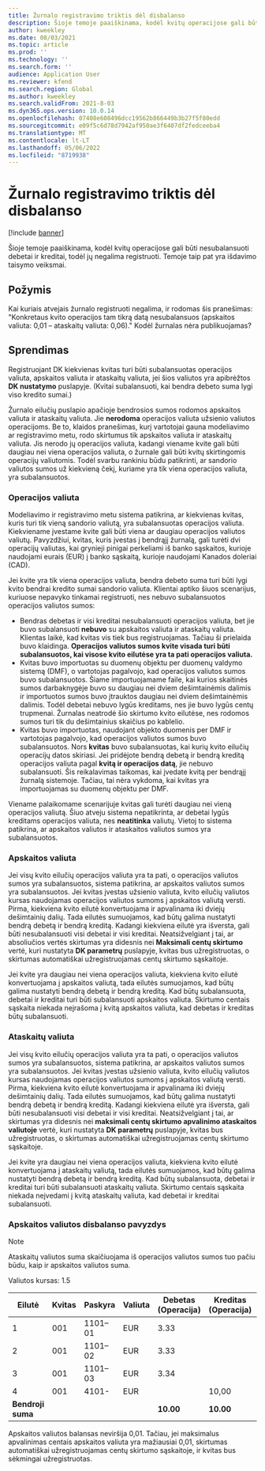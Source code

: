 ```yaml
---
title: Žurnalo registravimo triktis dėl disbalanso
description: Šioje temoje paaiškinama, kodėl kvitų operacijose gali būti nesubalansuoti debetai ir kreditai, todėl jų negalima registruoti. Temoje taip pat yra išdavimo taisymo veiksmai.
author: kweekley
ms.date: 08/03/2021
ms.topic: article
ms.prod: ''
ms.technology: ''
ms.search.form: ''
audience: Application User
ms.reviewer: kfend
ms.search.region: Global
ms.author: kweekley
ms.search.validFrom: 2021-8-03
ms.dyn365.ops.version: 10.0.14
ms.openlocfilehash: 07408e608496dcc19562b866449b3b27f5f80edd
ms.sourcegitcommit: e09f5c6d78d7942af950ae3f6407df2fedceeba4
ms.translationtype: MT
ms.contentlocale: lt-LT
ms.lasthandoff: 05/06/2022
ms.locfileid: "8719938"
---
```

# <a name="journal-posting-failure-because-of-imbalance"></a>Žurnalo registravimo triktis dėl disbalanso

[!include [banner](../includes/banner.md)]

Šioje temoje paaiškinama, kodėl kvitų operacijose gali būti nesubalansuoti debetai ir kreditai, todėl jų negalima registruoti. Temoje taip pat yra išdavimo taisymo veiksmai.

## <a name="symptom"></a>Požymis

Kai kuriais atvejais žurnalo registruoti negalima, ir rodomas šis pranešimas: "Konkretaus kvito operacijos tam tikrą datą nesubalansuos (apskaitos valiuta: 0,01 – ataskaitų valiuta: 0,06)." Kodėl žurnalas nėra publikuojamas?

## <a name="resolution"></a>Sprendimas

Registruojant DK kiekvienas kvitas turi būti subalansuotas operacijos valiuta, apskaitos valiuta ir ataskaitų valiuta, jei šios valiutos yra apibrėžtos **DK nustatymo** puslapyje. (Kvitai subalansuoti, kai bendra debeto suma lygi viso kredito sumai.)

Žurnalo eilučių puslapio apačioje bendrosios sumos rodomos apskaitos valiuta ir ataskaitų valiuta. Jie **nerodoma** operacijos valiuta užsienio valiutos operacijoms. Be to, klaidos pranešimas, kurį vartotojai gauna modeliavimo ar registravimo metu, rodo skirtumus tik apskaitos valiuta ir ataskaitų valiuta. Jis nerodo jų operacijos valiuta, kadangi viename kvite gali būti daugiau nei viena operacijos valiuta, o žurnale gali būti kvitų skirtingomis operacijų valiutomis. Todėl svarbu rankiniu būdu patikrinti, ar sandorio valiutos sumos už kiekvieną čekį, kuriame yra tik viena operacijos valiuta, yra subalansuotos.

### <a name="transaction-currency"></a>Operacijos valiuta

Modeliavimo ir registravimo metu sistema patikrina, ar kiekvienas kvitas, kuris turi tik vieną sandorio valiutą, yra subalansuotas operacijos valiuta. Kiekviename įvestame kvite gali būti viena ar daugiau operacijos valiutos valiutų. Pavyzdžiui, kvitas, kuris įvestas į bendrąjį žurnalą, gali turėti dvi operacijų valiutas, kai grynieji pinigai perkeliami iš banko sąskaitos, kurioje naudojami eurais (EUR) į banko sąskaitą, kurioje naudojami Kanados doleriai (CAD).

Jei kvite yra tik viena operacijos valiuta, bendra debeto suma turi būti lygi kvito bendrai kredito sumai sandorio valiuta. Klientai aptiko šiuos scenarijus, kuriuose nepavyko tinkamai registruoti, nes nebuvo subalansuotos operacijos valiutos sumos:

- Bendras debetas ir visi kreditai nesubalansuoti operacijos valiuta, bet jie buvo subalansuoti **nebuvo** su apskaitos valiuta ir ataskaitų valiuta. Klientas laikė, kad kvitas vis tiek bus registruojamas. Tačiau ši prielaida buvo klaidinga. **Operacijos valiutos sumos kvite visada turi būti subalansuotos, kai visose kvito eilutėse yra ta pati operacijos valiuta.**
- Kvitas buvo importuotas su duomenų objektu per duomenų valdymo sistemą (DMF), o vartotojas pagalvojo, kad operacijos valiutos sumos buvo subalansuotos. Šiame importuojamame faile, kai kurios skaitinės sumos darbaknygėje buvo su daugiau nei dviem dešimtainėmis dalimis ir importuotos sumos buvo įtrauktos daugiau nei dviem dešimtainėmis dalimis. Todėl debetai nebuvo lygūs kreditams, nes jie buvo lygūs centų trupmenai. Žurnalas neatrodė šio skirtumo kvito eilutėse, nes rodomos sumos turi tik du dešimtainius skaičius po kablelio.
- Kvitas buvo importuotas, naudojant objekto duomenis per DMF ir vartotojas pagalvojo, kad operacijos valiutos sumos buvo subalansuotos. Nors **kvitas** buvo subalansuotas, kai kurių kvito eilučių operacijų datos skiriasi. Jei pridėjote bendrą debetą ir bendrą kreditą operacijos valiuta pagal **kvitą ir operacijos datą**, jie nebuvo subalansuoti. Šis reikalavimas taikomas, kai įvedate kvitą per bendrąjį žurnalą sistemoje. Tačiau, tai nėra vykdoma, kai kvitas yra importuojamas su duomenų objektu per DMF.

Viename palaikomame scenarijuje kvitas gali turėti daugiau nei vieną operacijos valiutą. Šiuo atveju sistema nepatikrinta, ar debetai lygūs kreditams operacijos valiuta, nes **neatitinka** valiutų. Vietoj to sistema patikrina, ar apskaitos valiutos ir ataskaitos valiutos sumos yra subalansuotos.

### <a name="accounting-currency"></a>Apskaitos valiuta

Jei visų kvito eilučių operacijos valiuta yra ta pati, o operacijos valiutos sumos yra subalansuotos, sistema patikrina, ar apskaitos valiutos sumos yra subalansuotos. Jei kvitas įvestas užsienio valiuta, kvito eilučių valiutos kursas naudojamas operacijos valiutos sumoms į apskaitos valiutą versti. Pirma, kiekviena kvito eilutė konvertuojama ir apvalinama iki dviejų dešimtainių dalių. Tada eilutės sumuojamos, kad būtų galima nustatyti bendrą debetą ir bendrą kreditą. Kadangi kiekviena eilutė yra išversta, gali būti nesubalansuoti visi debetai ir visi kreditai. Neatsižvelgiant į tai, ar absoliučios vertės skirtumas yra didesnis nei **Maksimali centų skirtumo** vertė, kuri nustatyta **DK parametrų** puslapyje, kvitas bus užregistruotas, o skirtumas automatiškai užregistruojamas centų skirtumo sąskaitoje.

Jei kvite yra daugiau nei viena operacijos valiuta, kiekviena kvito eilutė konvertuojama į apskaitos valiutą, tada eilutės sumuojamos, kad būtų galima nustatyti bendrą debetą ir bendrą kreditą. Kad būtų subalansuota, debetai ir kreditai turi būti subalansuoti apskaitos valiuta.  Skirtumo centais sąskaita niekada neįrašoma į kvitą apskaitos valiuta, kad debetas ir kreditas būtų subalansuoti. 

### <a name="reporting-currency"></a>Ataskaitų valiuta

Jei visų kvito eilučių operacijos valiuta yra ta pati, o operacijos valiutos sumos yra subalansuotos, sistema patikrina, ar apskaitos valiutos sumos yra subalansuotos. Jei kvitas įvestas užsienio valiuta, kvito eilučių valiutos kursas naudojamas operacijos valiutos sumoms į apskaitos valiutą versti. Pirma, kiekviena kvito eilutė konvertuojama ir apvalinama iki dviejų dešimtainių dalių. Tada eilutės sumuojamos, kad būtų galima nustatyti bendrą debetą ir bendrą kreditą. Kadangi kiekviena eilutė yra išversta, gali būti nesubalansuoti visi debetai ir visi kreditai. Neatsižvelgiant į tai, ar skirtumas yra didesnis nei **maksimali centų skirtumo apvalinimo ataskaitos valiutoje** vertė, kuri nustatyta **DK parametrų** puslapyje, kvitas bus užregistruotas, o skirtumas automatiškai užregistruojamas centų skirtumo sąskaitoje.

Jei kvite yra daugiau nei viena operacijos valiuta, kiekviena kvito eilutė konvertuojama į ataskaitų valiutą, tada eilutės sumuojamos, kad būtų galima nustatyti bendrą debetą ir bendrą kreditą. Kad būtų subalansuota, debetai ir kreditai turi būti subalansuoti ataskaitų valiuta.  Skirtumo centais sąskaita niekada neįvedami į kvitą ataskaitų valiuta, kad debetai ir kreditai subalansuoti.

### <a name="example-for-an-accounting-currency-imbalance"></a>Apskaitos valiutos disbalanso pavyzdys

> [!NOTE]
> Ataskaitų valiutos suma skaičiuojama iš operacijos valiutos sumos tuo pačiu būdu, kaip ir apskaitos valiutos suma.

Valiutos kursas: 1.5

| Eilutė | Kvitas | Paskyra | Valiuta | Debetas (Operacija) | Kreditas (Operacija) | Debetas (Apskaita) | Kredito (Apskaita) |
|---|---|---|---|---|---|---|---|
| 1 | 001 | 1101–01 | EUR | 3.33 | | 5.00 (4.995) | |
| 2 | 001 | 1101–02 | EUR | 3.33 | | 5.00 (4.995) | |
| 3 | 001 | 1101–03 | EUR | 3.34 | | 5.01 | |
| 4 | 001 | 4101- | EUR | | 10,00 | | 15.00 |
| **Bendroji suma** | | | | **10.00** | **10.00** | **15.01** | **15.00** |

Apskaitos valiutos balansas neviršija 0,01. Tačiau, jei maksimalus apvalinimas centais apskaitos valiuta yra mažiausiai 0,01, skirtumas automatiškai užregistruojamas centų skirtumo sąskaitoje, ir kvitas bus sėkmingai užregistruotas.
